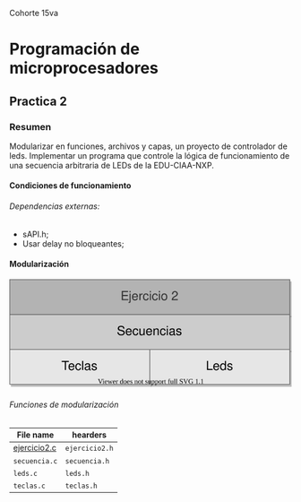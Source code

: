 Cohorte 15va
# Programación de microprocesadores
## Practica 2
### Resumen
Modularizar en funciones, archivos y capas, un proyecto de controlador de leds. Implementar un programa que controle la lógica de funcionamiento de una secuencia arbitraria de LEDs de la EDU-CIAA-NXP.
#### Condiciones de funcionamiento
###### Dependencias externas:
 - sAPI.h;
 - Usar delay no bloqueantes;

#### Modularización
![](https://github.com/lucascsd/practicoDos/blob/main/image/Capas%20Ejercicio%202.svg)

###### Funciones de modularización
| File name | hearders                    |
| ------------- | ------------------------------ |
| [ejercicio2.c](https://github.com/martinjrios/Practica2/blob/main/src/ejercicio2.c)     | `ejercicio2.h`     |
| `secuencia.c`      | `secuencia.h`     |
| `leds.c`      | `leds.h`     |
| `teclas.c`      | `teclas.h`     |


